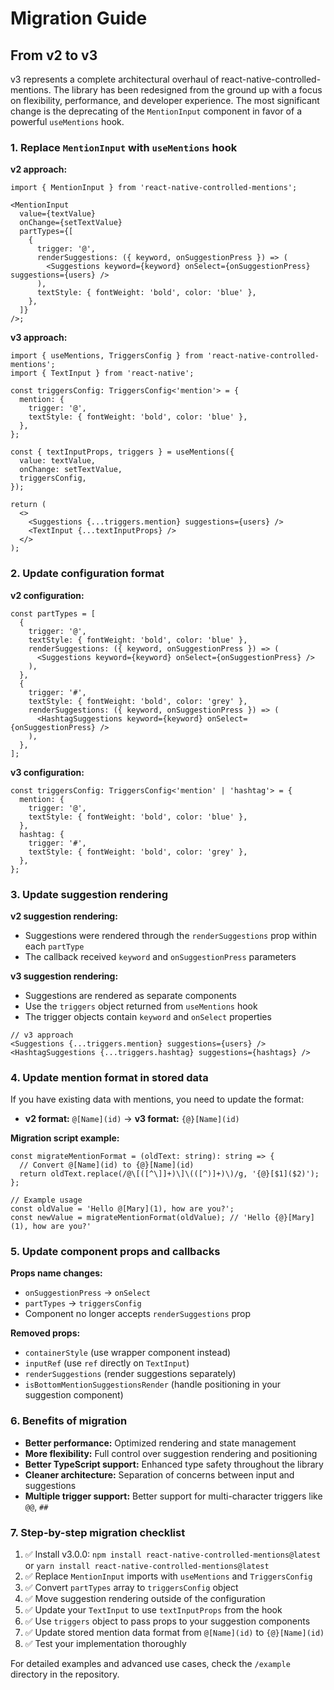 # Migration Guide

## From v2 to v3

v3 represents a complete architectural overhaul of react-native-controlled-mentions. The library has been redesigned from the ground up with a focus on flexibility, performance, and developer experience. The most significant change is the deprecating of the `MentionInput` component in favor of a powerful `useMentions` hook.

### 1. Replace `MentionInput` with `useMentions` hook

**v2 approach:**

```tsx
import { MentionInput } from 'react-native-controlled-mentions';

<MentionInput
  value={textValue}
  onChange={setTextValue}
  partTypes={[
    {
      trigger: '@',
      renderSuggestions: ({ keyword, onSuggestionPress }) => (
        <Suggestions keyword={keyword} onSelect={onSuggestionPress} suggestions={users} />
      ),
      textStyle: { fontWeight: 'bold', color: 'blue' },
    },
  ]}
/>;
```

**v3 approach:**

```tsx
import { useMentions, TriggersConfig } from 'react-native-controlled-mentions';
import { TextInput } from 'react-native';

const triggersConfig: TriggersConfig<'mention'> = {
  mention: {
    trigger: '@',
    textStyle: { fontWeight: 'bold', color: 'blue' },
  },
};

const { textInputProps, triggers } = useMentions({
  value: textValue,
  onChange: setTextValue,
  triggersConfig,
});

return (
  <>
    <Suggestions {...triggers.mention} suggestions={users} />
    <TextInput {...textInputProps} />
  </>
);
```

### 2. Update configuration format

**v2 configuration:**

```tsx
const partTypes = [
  {
    trigger: '@',
    textStyle: { fontWeight: 'bold', color: 'blue' },
    renderSuggestions: ({ keyword, onSuggestionPress }) => (
      <Suggestions keyword={keyword} onSelect={onSuggestionPress} />
    ),
  },
  {
    trigger: '#',
    textStyle: { fontWeight: 'bold', color: 'grey' },
    renderSuggestions: ({ keyword, onSuggestionPress }) => (
      <HashtagSuggestions keyword={keyword} onSelect={onSuggestionPress} />
    ),
  },
];
```

**v3 configuration:**

```tsx
const triggersConfig: TriggersConfig<'mention' | 'hashtag'> = {
  mention: {
    trigger: '@',
    textStyle: { fontWeight: 'bold', color: 'blue' },
  },
  hashtag: {
    trigger: '#',
    textStyle: { fontWeight: 'bold', color: 'grey' },
  },
};
```

### 3. Update suggestion rendering

**v2 suggestion rendering:**

- Suggestions were rendered through the `renderSuggestions` prop within each `partType`
- The callback received `keyword` and `onSuggestionPress` parameters

**v3 suggestion rendering:**

- Suggestions are rendered as separate components
- Use the `triggers` object returned from `useMentions` hook
- The trigger objects contain `keyword` and `onSelect` properties

```tsx
// v3 approach
<Suggestions {...triggers.mention} suggestions={users} />
<HashtagSuggestions {...triggers.hashtag} suggestions={hashtags} />
```

### 4. Update mention format in stored data

If you have existing data with mentions, you need to update the format:

- **v2 format:** `@[Name](id)` → **v3 format:** `{@}[Name](id)`

**Migration script example:**

```tsx
const migrateMentionFormat = (oldText: string): string => {
  // Convert @[Name](id) to {@}[Name](id)
  return oldText.replace(/@\[([^\]]+)\]\(([^)]+)\)/g, '{@}[$1]($2)');
};

// Example usage
const oldValue = 'Hello @[Mary](1), how are you?';
const newValue = migrateMentionFormat(oldValue); // 'Hello {@}[Mary](1), how are you?'
```

### 5. Update component props and callbacks

**Props name changes:**

- `onSuggestionPress` → `onSelect`
- `partTypes` → `triggersConfig`
- Component no longer accepts `renderSuggestions` prop

**Removed props:**

- `containerStyle` (use wrapper component instead)
- `inputRef` (use `ref` directly on `TextInput`)
- `renderSuggestions` (render suggestions separately)
- `isBottomMentionSuggestionsRender` (handle positioning in your suggestion component)

### 6. Benefits of migration

- **Better performance:** Optimized rendering and state management
- **More flexibility:** Full control over suggestion rendering and positioning
- **Better TypeScript support:** Enhanced type safety throughout the library
- **Cleaner architecture:** Separation of concerns between input and suggestions
- **Multiple trigger support:** Better support for multi-character triggers like `@@`, `##`

### 7. Step-by-step migration checklist

1. ✅ Install v3.0.0: `npm install react-native-controlled-mentions@latest` or `yarn install react-native-controlled-mentions@latest`
2. ✅ Replace `MentionInput` imports with `useMentions` and `TriggersConfig`
3. ✅ Convert `partTypes` array to `triggersConfig` object
4. ✅ Move suggestion rendering outside of the configuration
5. ✅ Update your `TextInput` to use `textInputProps` from the hook
6. ✅ Use `triggers` object to pass props to your suggestion components
7. ✅ Update stored mention data format from `@[Name](id)` to `{@}[Name](id)`
8. ✅ Test your implementation thoroughly

For detailed examples and advanced use cases, check the `/example` directory in the repository.
